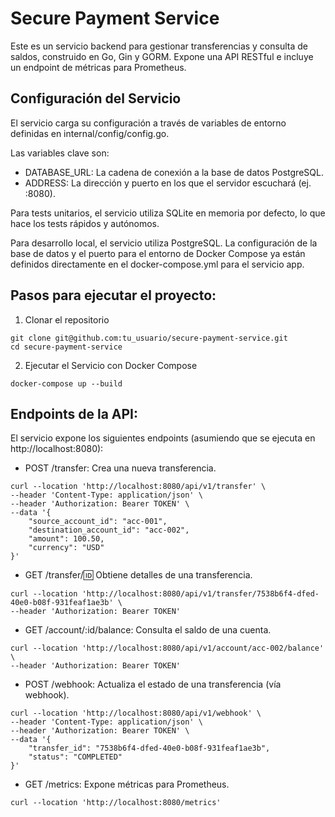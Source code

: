 # Secure Payment Service

Este es un servicio backend para gestionar transferencias y consulta de saldos, construido en Go, Gin y GORM. Expone una API RESTful e incluye un endpoint de métricas para Prometheus.

## Configuración del Servicio
El servicio carga su configuración a través de variables de entorno definidas en internal/config/config.go. 

Las variables clave son:
- DATABASE_URL: La cadena de conexión a la base de datos PostgreSQL.
- ADDRESS: La dirección y puerto en los que el servidor escuchará (ej. :8080).

Para tests unitarios, el servicio utiliza SQLite en memoria por defecto, lo que hace los tests rápidos y autónomos.

Para desarrollo local, el servicio utiliza PostgreSQL. La configuración de la base de datos y el puerto para el entorno de Docker Compose ya están definidos directamente en el docker-compose.yml para el servicio app.

## Pasos para ejecutar el proyecto:

1. Clonar el repositorio
```
git clone git@github.com:tu_usuario/secure-payment-service.git
cd secure-payment-service
```

2. Ejecutar el Servicio con Docker Compose
```
docker-compose up --build
```

## Endpoints de la API:
El servicio expone los siguientes endpoints (asumiendo que se ejecuta en http://localhost:8080):

- POST /transfer: Crea una nueva transferencia.

```
curl --location 'http://localhost:8080/api/v1/transfer' \
--header 'Content-Type: application/json' \
--header 'Authorization: Bearer TOKEN' \
--data '{
    "source_account_id": "acc-001",
    "destination_account_id": "acc-002",
    "amount": 100.50,
    "currency": "USD"
}'
```

- GET /transfer/:id: Obtiene detalles de una transferencia.

```
curl --location 'http://localhost:8080/api/v1/transfer/7538b6f4-dfed-40e0-b08f-931feaf1ae3b' \
--header 'Authorization: Bearer TOKEN'
```

- GET /account/:id/balance: Consulta el saldo de una cuenta.

```
curl --location 'http://localhost:8080/api/v1/account/acc-002/balance' \
--header 'Authorization: Bearer TOKEN'
```

- POST /webhook: Actualiza el estado de una transferencia (vía webhook).

```
curl --location 'http://localhost:8080/api/v1/webhook' \
--header 'Content-Type: application/json' \
--header 'Authorization: Bearer TOKEN' \
--data '{
    "transfer_id": "7538b6f4-dfed-40e0-b08f-931feaf1ae3b",
    "status": "COMPLETED"
}'
```

- GET /metrics: Expone métricas para Prometheus.

```
curl --location 'http://localhost:8080/metrics'
```